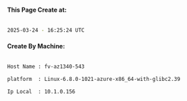 
   
#### This Page Create at:

```bash

2025-03-24 - 16:25:24 UTC

```

#### Create By Machine:

```bash

Host Name : fv-az1340-543

platform  : Linux-6.8.0-1021-azure-x86_64-with-glibc2.39

Ip Local  : 10.1.0.156

```

